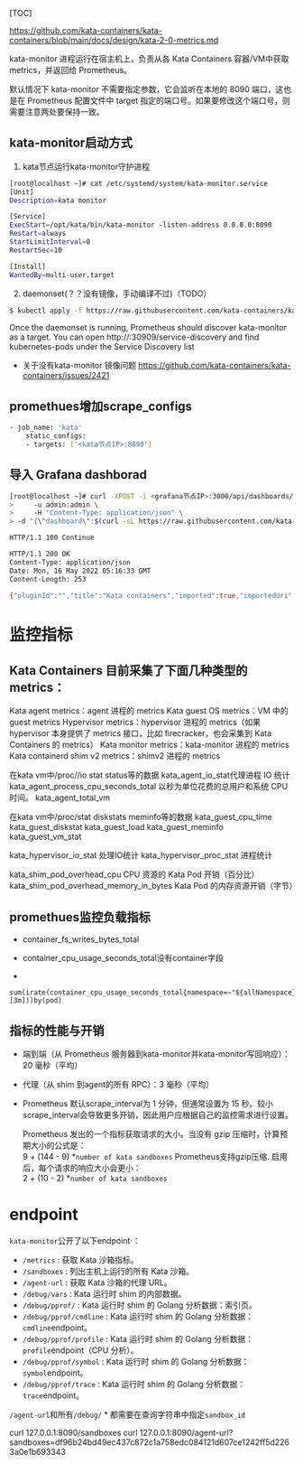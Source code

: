 [TOC]



https://github.com/kata-containers/kata-containers/blob/main/docs/design/kata-2-0-metrics.md


kata-monitor 进程运行在宿主机上，负责从各 Kata Containers 容器/VM中获取 metrics，并返回给 Prometheus。

默认情况下 kata-monitor 不需要指定参数，它会监听在本地的 8090 端口，这也是在 Prometheus 配置文件中 target 指定的端口号。如果要修改这个端口号，则需要注意两处要保持一致。


## kata-monitor启动方式
1. kata节点运行kata-monitor守护进程
```bash
[root@localhost ~]# cat /etc/systemd/system/kata-monitor.service
[Unit]
Description=kata monitor

[Service]
ExecStart=/opt/kata/bin/kata-monitor -listen-address 0.0.0.0:8090
Restart=always
StartLimitInterval=0
RestartSec=10

[Install]
WantedBy=multi-user.target
```

2. daemonset(？？没有镜像，手动编译不过)（TODO）
```bash
$ kubectl apply -f https://raw.githubusercontent.com/kata-containers/kata-containers/main/docs/how-to/data/kata-monitor-daemonset.yml
```

Once the daemonset is running, Prometheus should discover kata-monitor as a target. You can open http://<hostIP>:30909/service-discovery and find kubernetes-pods under the Service Discovery list

- 关于没有kata-monitor 镜像问题
https://github.com/kata-containers/kata-containers/issues/2421


## promethues增加scrape_configs
```bash
- job_name: 'kata'
    static_configs:
    - targets: ['<kata节点IP>:8090']
```
## 导入 Grafana dashborad

```bash
[root@localhost ~]# curl -XPOST -i <grafana节点IP>:3000/api/dashboards/import \
>     -u admin:admin \
>     -H "Content-Type: application/json" \
> -d "{\"dashboard\":$(curl -sL https://raw.githubusercontent.com/kata-containers/kata-containers/main/docs/how-to/data/dashboard.json )}"

HTTP/1.1 100 Continue

HTTP/1.1 200 OK
Content-Type: application/json
Date: Mon, 16 May 2022 05:16:33 GMT
Content-Length: 253

{"pluginId":"","title":"Kata containers","imported":true,"importedUri":"db/kata-containers","importedUrl":"/d/75pdqURGk/kata-containers","slug":"","dashboardId":0,"folderId":0,"importedRevision":1,"revision":1,"description":"","path":"","removed":false}
```



# 监控指标

## Kata Containers 目前采集了下面几种类型的 metrics：

Kata agent metrics：agent 进程的 metrics
Kata guest OS metrics：VM 中的 guest metrics
Hypervisor metrics：hypervisor 进程的 metrics（如果 hypervisor 本身提供了 metrics 接口，比如 firecracker，也会采集到 Kata Containers 的 metrics）
Kata monitor metrics：kata-monitor 进程的 metrics
Kata containerd shim v2 metrics：shimv2 进程的 metrics




在kata vm中/proc/<pid>/io  stat status等的数据
kata_agent_io_stat代理进程 IO 统计
kata_agent_process_cpu_seconds_total 以秒为单位花费的总用户和系统 CPU 时间。
kata_agent_total_vm 

在kata vm中/proc/stat  diskstats meminfo等的数据
kata_guest_cpu_time
kata_guest_diskstat
kata_guest_load
kata_guest_meminfo
kata_guest_vm_stat

kata_hypervisor_io_stat 处理IO统计
kata_hypervisor_proc_stat  进程统计

kata_shim_pod_overhead_cpu CPU 资源的 Kata Pod 开销（百分比）
kata_shim_pod_overhead_memory_in_bytes Kata Pod 的内存资源开销（字节）




## promethues监控负载指标
- container_fs_writes_bytes_total 

- container_cpu_usage_seconds_total没有container字段
- 
```
sum(irate(container_cpu_usage_seconds_total{namespace=~"${allNamespace}",pod=~"^${loadNames}",container!=""}[3m]))by(pod)
```





## 指标的性能与开销
-  端到端（从 Prometheus 服务器到kata-monitor并kata-monitor写回响应）：20 毫秒（平均）
-  代理（从 shim 到agent的所有 RPC）：3 毫秒（平均）
-  Prometheus 默认scrape_interval为 1 分钟，但通常设置为 15 秒。较小scrape_interval会导致更多开销，因此用户应根据自己的监控需求进行设置。

	Prometheus 发出的一个指标获取请求的大小。当没有 gzip 压缩时，计算预期大小的公式是：  
9 + (144 - 9) *`number of kata sandboxes`
	Prometheus支持gzip压缩. 启用后，每个请求的响应大小会更小：  
2 + (10 - 2) *`number of kata sandboxes`

# endpoint
`kata-monitor`公开了以下endpoint·：
  *  `/metrics`              : 获取 Kata 沙箱指标。
  *  `/sandboxes`            : 列出主机上运行的所有 Kata 沙箱。
  *  `/agent-url`            : 获取 Kata 沙箱的代理 URL。
  *  `/debug/vars`           : Kata 运行时 shim 的内部数据。
  *  `/debug/pprof/`         : Kata 运行时 shim 的 Golang 分析数据：索引页。
  *  `/debug/pprof/cmdline` : Kata 运行时 shim 的 Golang 分析数据：`cmdline`endpoint。
  *  `/debug/pprof/profile` : Kata 运行时 shim 的 Golang 分析数据：`profile`endpoint（CPU 分析）。
  *  `/debug/pprof/symbol`   : Kata 运行时 shim 的 Golang 分析数据：`symbol`endpoint。
  *  `/debug/pprof/trace`    : Kata 运行时 shim 的 Golang 分析数据：`trace`endpoint。

`/agent-url`和所有`/debug/` * 都需要在查询字符串中指定`sandbox_id` 

   curl 127.0.0.1:8090/sandboxes
   curl 127.0.0.1:8090/agent-url?sandboxes=df96b24bd49ec437c872c1a758edc084121d607ce1242ff5d2263a0e1b693343
